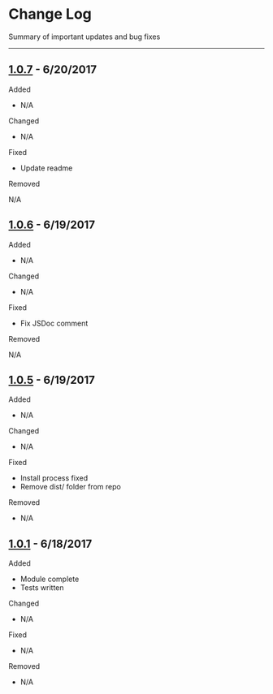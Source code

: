 # Change Log

Summary of important updates and bug fixes

---

## [1.0.7](/releases) - 6/20/2017

Added

* N/A

Changed

* N/A

Fixed

* Update readme

Removed

N/A

## [1.0.6](/releases) - 6/19/2017

Added

* N/A

Changed

* N/A

Fixed

* Fix JSDoc comment

Removed

N/A

## [1.0.5](/releases) - 6/19/2017

Added

* N/A

Changed

* N/A

Fixed

* Install process fixed
* Remove dist/ folder from repo

Removed

* N/A

## [1.0.1](/releases) - 6/18/2017

Added

* Module complete
* Tests written

Changed

* N/A

Fixed

* N/A

Removed

* N/A
